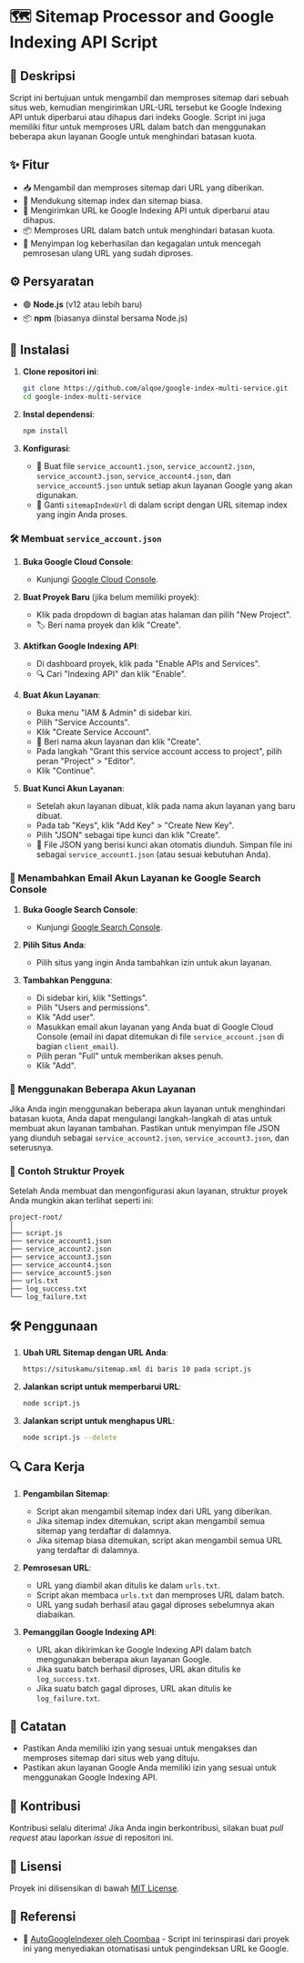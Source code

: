 # 🗺️ Sitemap Processor and Google Indexing API Script

## 📄 Deskripsi

Script ini bertujuan untuk mengambil dan memproses sitemap dari sebuah situs web, kemudian mengirimkan URL-URL tersebut ke Google Indexing API untuk diperbarui atau dihapus dari indeks Google. Script ini juga memiliki fitur untuk memproses URL dalam batch dan menggunakan beberapa akun layanan Google untuk menghindari batasan kuota.

## ✨ Fitur

- 📥 Mengambil dan memproses sitemap dari URL yang diberikan.
- 🔗 Mendukung sitemap index dan sitemap biasa.
- 🔄 Mengirimkan URL ke Google Indexing API untuk diperbarui atau dihapus.
- 📦 Memproses URL dalam batch untuk menghindari batasan kuota.
- 📝 Menyimpan log keberhasilan dan kegagalan untuk mencegah pemrosesan ulang URL yang sudah diproses.

## ⚙️ Persyaratan

- 🟢 **Node.js** (v12 atau lebih baru)
- 📦 **npm** (biasanya diinstal bersama Node.js)

## 🚀 Instalasi

1. **Clone repositori ini**:
   ```bash
   git clone https://github.com/alqoe/google-index-multi-service.git
   cd google-index-multi-service
   ```

2. **Instal dependensi**:
   ```bash
   npm install
   ```

3. **Konfigurasi**:
   - 📄 Buat file `service_account1.json`, `service_account2.json`, `service_account3.json`, `service_account4.json`, dan `service_account5.json` untuk setiap akun layanan Google yang akan digunakan.
   - 🔧 Ganti `sitemapIndexUrl` di dalam script dengan URL sitemap index yang ingin Anda proses.

### 🛠️ Membuat `service_account.json`

1. **Buka Google Cloud Console**:
   - Kunjungi [Google Cloud Console](https://console.cloud.google.com/).

2. **Buat Proyek Baru** (jika belum memiliki proyek):
   - Klik pada dropdown di bagian atas halaman dan pilih "New Project".
   - 🏷️ Beri nama proyek dan klik "Create".

3. **Aktifkan Google Indexing API**:
   - Di dashboard proyek, klik pada "Enable APIs and Services".
   - 🔍 Cari "Indexing API" dan klik "Enable".

4. **Buat Akun Layanan**:
   - Buka menu "IAM & Admin" di sidebar kiri.
   - Pilih "Service Accounts".
   - Klik "Create Service Account".
   - 📝 Beri nama akun layanan dan klik "Create".
   - Pada langkah "Grant this service account access to project", pilih peran "Project" > "Editor".
   - Klik "Continue".

5. **Buat Kunci Akun Layanan**:
   - Setelah akun layanan dibuat, klik pada nama akun layanan yang baru dibuat.
   - Pada tab "Keys", klik "Add Key" > "Create New Key".
   - Pilih "JSON" sebagai tipe kunci dan klik "Create".
   - 💾 File JSON yang berisi kunci akan otomatis diunduh. Simpan file ini sebagai `service_account1.json` (atau sesuai kebutuhan Anda).

### 📧 Menambahkan Email Akun Layanan ke Google Search Console

1. **Buka Google Search Console**:
   - Kunjungi [Google Search Console](https://search.google.com/search-console).

2. **Pilih Situs Anda**:
   - Pilih situs yang ingin Anda tambahkan izin untuk akun layanan.

3. **Tambahkan Pengguna**:
   - Di sidebar kiri, klik "Settings".
   - Pilih "Users and permissions".
   - Klik "Add user".
   - Masukkan email akun layanan yang Anda buat di Google Cloud Console (email ini dapat ditemukan di file `service_account.json` di bagian `client_email`).
   - Pilih peran "Full" untuk memberikan akses penuh.
   - Klik "Add".

### 🔄 Menggunakan Beberapa Akun Layanan

Jika Anda ingin menggunakan beberapa akun layanan untuk menghindari batasan kuota, Anda dapat mengulangi langkah-langkah di atas untuk membuat akun layanan tambahan. Pastikan untuk menyimpan file JSON yang diunduh sebagai `service_account2.json`, `service_account3.json`, dan seterusnya.

### 📂 Contoh Struktur Proyek

Setelah Anda membuat dan mengonfigurasi akun layanan, struktur proyek Anda mungkin akan terlihat seperti ini:

```
project-root/
│
├── script.js
├── service_account1.json
├── service_account2.json
├── service_account3.json
├── service_account4.json
├── service_account5.json
├── urls.txt
├── log_success.txt
└── log_failure.txt
```

## 🛠️ Penggunaan

1. **Ubah URL Sitemap dengan URL Anda**:
   ```bash
   https://situskamu/sitemap.xml di baris 10 pada script.js
   ```

2. **Jalankan script untuk memperbarui URL**:
   ```bash
   node script.js
   ```

3. **Jalankan script untuk menghapus URL**:
   ```bash
   node script.js --delete
   ```

## 🔍 Cara Kerja

1. **Pengambilan Sitemap**:
   - Script akan mengambil sitemap index dari URL yang diberikan.
   - Jika sitemap index ditemukan, script akan mengambil semua sitemap yang terdaftar di dalamnya.
   - Jika sitemap biasa ditemukan, script akan mengambil semua URL yang terdaftar di dalamnya.

2. **Pemrosesan URL**:
   - URL yang diambil akan ditulis ke dalam `urls.txt`.
   - Script akan membaca `urls.txt` dan memproses URL dalam batch.
   - URL yang sudah berhasil atau gagal diproses sebelumnya akan diabaikan.

3. **Pemanggilan Google Indexing API**:
   - URL akan dikirimkan ke Google Indexing API dalam batch menggunakan beberapa akun layanan Google.
   - Jika suatu batch berhasil diproses, URL akan ditulis ke `log_success.txt`.
   - Jika suatu batch gagal diproses, URL akan ditulis ke `log_failure.txt`.

## 📝 Catatan

- Pastikan Anda memiliki izin yang sesuai untuk mengakses dan memproses sitemap dari situs web yang dituju.
- Pastikan akun layanan Google Anda memiliki izin yang sesuai untuk menggunakan Google Indexing API.

## 🤝 Kontribusi

Kontribusi selalu diterima! Jika Anda ingin berkontribusi, silakan buat _pull request_ atau laporkan _issue_ di repositori ini.

## 📄 Lisensi

Proyek ini dilisensikan di bawah [MIT License](LICENSE).

## 🔗 Referensi

- 📝 [AutoGoogleIndexer oleh Coombaa](https://github.com/Coombaa/AutoGoogleIndexer) - Script ini terinspirasi dari proyek ini yang menyediakan otomatisasi untuk pengindeksan URL ke Google.
